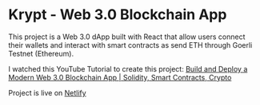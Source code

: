 # Krypt - Web 3.0 Blockchain App

This project is a Web 3.0 dApp built with React that allow users connect their wallets and interact with smart contracts as send ETH through Goerli Testnet (Ethereum).


I watched this YouTube Tutorial to create this project:
[Build and Deploy a Modern Web 3.0 Blockchain App | Solidity, Smart Contracts, Crypto](https://www.youtube.com/watch?v=Wn_Kb3MR_cU)


Project is live on [Netlify](https://prismatic-dieffenbachia-e871d7.netlify.app)
